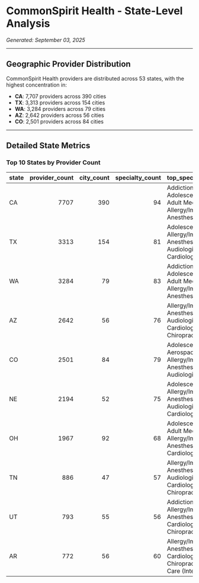 # CommonSpirit Health - State-Level Analysis

*Generated: September 03, 2025*

---

## Geographic Provider Distribution

CommonSpirit Health providers are distributed across 53 states, with the highest concentration in:

- **CA**: 7,707 providers across 390 cities
- **TX**: 3,313 providers across 154 cities
- **WA**: 3,284 providers across 79 cities
- **AZ**: 2,642 providers across 56 cities
- **CO**: 2,501 providers across 84 cities

---

## Detailed State Metrics

### Top 10 States by Provider Count

| state   |   provider_count |   city_count |   specialty_count | top_specialty_groups                                                                        |
|:--------|-----------------:|-------------:|------------------:|:--------------------------------------------------------------------------------------------|
| CA      |             7707 |          390 |                94 | Addiction Medicine, Adolescent Medicine, Adult Medicine, Allergy/Immunology, Anesthesiology |
| TX      |             3313 |          154 |                81 | Adolescent Medicine, Allergy/Immunology, Anesthesiology, Audiologist, Cardiology            |
| WA      |             3284 |           79 |                83 | Addiction Medicine, Adolescent Medicine, Adult Medicine, Allergy/Immunology, Anesthesiology |
| AZ      |             2642 |           56 |                76 | Allergy/Immunology, Anesthesiology, Audiologist, Cardiology, Chiropractic                   |
| CO      |             2501 |           84 |                79 | Adolescent Medicine, Aerospace Medicine, Allergy/Immunology, Anesthesiology, Audiologist    |
| NE      |             2194 |           52 |                75 | Adolescent Medicine, Allergy/Immunology, Anesthesiology, Audiologist, Cardiology            |
| OH      |             1967 |           92 |                68 | Adolescent Medicine, Adult Medicine, Allergy/Immunology, Anesthesiology, Cardiology         |
| TN      |              886 |           47 |                57 | Allergy/Immunology, Anesthesiology, Audiologist, Cardiology, Chiropractic                   |
| UT      |              793 |           55 |                56 | Addiction Medicine, Allergy/Immunology, Anesthesiology, Cardiology, Chiropractic            |
| AR      |              772 |           56 |                60 | Allergy/Immunology, Anesthesiology, Cardiology, Chiropractic, Critical Care (Intensivists)  |